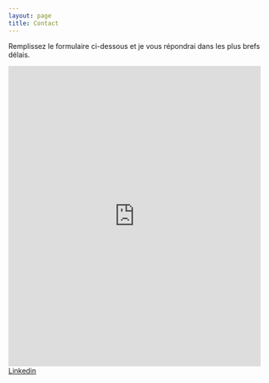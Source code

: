 ```yaml
---
layout: page
title: Contact
---
```


<!-- page de contact pour Geraldine POLY-->
<p class="text-center">Remplissez le formulaire ci-dessous et je vous répondrai dans les plus brefs délais.</p>

<iframe title="Contact Form" src="https://plugins.crisp.chat/urn:crisp.im:contact-form:0/contact/fa4a0e7f-2db1-464f-98ce-d0056f168353" referrerpolicy="origin" sandbox="allow-forms allow-popups allow-scripts" width="100%" height="600px" frameborder="0"></iframe>

<div class="text-center">
    <a href="https://www.linkedin.com/in/geraldine-poly-1a8b8a1b9/">Linkedin</a>
</div>
